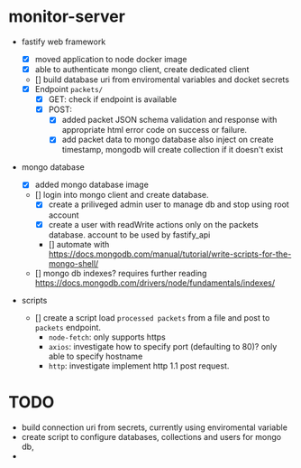 # monitor-server

- fastify web framework
    - [x] moved application to node docker image
    - [x] able to authenticate mongo client, create dedicated client
    - [] build database uri from enviromental variables and docket secrets
    - [x] Endpoint `packets/` 
        - [x] GET: check if endpoint is available  
        - [x] POST: 
            - [x] added packet JSON schema validation and response with appropriate html error code on success or failure.
            - [x] add packet data to mongo database also inject on create timestamp, mongodb will create collection if it doesn't exist

- mongo database
    - [x] added mongo database image
    - [] login into mongo client and create database.
        - [x] create a priliveged admin user to manage db and stop using root account
        - [x] create a user with readWrite actions only on the packets database. account to be used by fastify_api
        - [] automate with https://docs.mongodb.com/manual/tutorial/write-scripts-for-the-mongo-shell/
    - [] mongo db indexes? requires further reading https://docs.mongodb.com/drivers/node/fundamentals/indexes/

- scripts
    - [] create a script load `processed packets` from a file and post to `packets` endpoint. 
        - `node-fetch`: only supports https 
        - `axios`: investigate how to specify port (defaulting to 80)? only able to specify hostname
        - `http`: investigate implement http 1.1 post request.
  

# TODO
 - build connection uri from secrets, currently using enviromental variable
 - create script to configure databases, collections and users for mongo db,
 - 
 